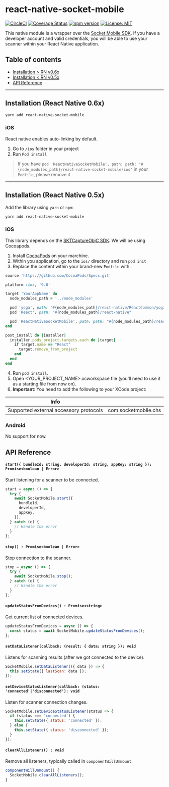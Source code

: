 # react-native-socket-mobile

[![CircleCI](https://circleci.com/gh/Traede/react-native-socket-mobile.svg?style=shield)](https://circleci.com/gh/Traede/react-native-socket-mobile) [![Coverage Status](https://coveralls.io/repos/github/Traede/react-native-socket-mobile/badge.svg?branch=master)](https://coveralls.io/github/Traede/react-native-socket-mobile?branch=master)
[![npm version](https://badge.fury.io/js/react-native-socket-mobile.svg)](https://badge.fury.io/js/react-native-socket-mobile) [![License: MIT](https://img.shields.io/badge/License-MIT-yellow.svg)](https://opensource.org/licenses/MIT)

This native module is a wrapper over the [Socket Mobile SDK](https://www.socketmobile.com/developer/portal/welcome). If you have a developer account and valid credentials, you will be able to use your scanner within your React Native application.

## Table of contents
- [Installation > RN v0.6x](#installation-react-native-06x)
- [Installation < RN v0.5x](#installation-react-native-05x)
- [API Reference](#api-reference)

***

## Installation (React Native 0.6x)

```bash
yarn add react-native-socket-mobile
```

### iOS

React native enables auto-linking by default.

1. Go to `/ios` folder in your project
2. Run `Pod install`

> If you have 
`pod 'ReactNativeSocketMobile', path: path: "#{node_modules_path}/react-native-socket-mobile/ios"` 
> in your `Podfile`, please remove it

***

## Installation (React Native 0.5x)

Add the library using `yarn` or `npm`:

```bash
yarn add react-native-socket-mobile
```

### iOS

This library depends on the [SKTCaptureObjC SDK](https://github.com/SocketMobile/cocoapods-capture-obj-c). We will be using Cocoapods.

1. Install [CocoaPods](https://cocoapods.org/) on your marchine.
2. Within you application, go to the `ios/` directory and run `pod init`
3. Replace the content within your brand-new `Podfile` with:

```ruby
source 'https://github.com/CocoaPods/Specs.git'

platform :ios, '9.0'

target 'YourAppName' do
  node_modules_path = '../node_modules'

  pod 'yoga', path: "#{node_modules_path}/react-native/ReactCommon/yoga/yoga.podspec"
  pod 'React', path: "#{node_modules_path}/react-native"

  pod 'ReactNativeSocketMobile', path: path: "#{node_modules_path}/react-native-socket-mobile/ios"
end

post_install do |installer|
  installer.pods_project.targets.each do |target|
    if target.name == "React"
      target.remove_from_project
    end
  end
end
```
4. Run `pod install`.
5. Open <YOUR_PROJECT_NAME>.xcworkspace file (you'll need to use it as a starting file from now on).
6. **Important**: You need to add the following to your XCode project:

| Info        |            |
| ------------- |:-------------:|
| Supported external accessory protocols      | com.socketmobile.chs |

### Android

No support for now.

## API Reference

#### `start({ bundleId: string, developerId: string, appKey: string }): Promise<boolean | Error>`
Start listening for a scanner to be connected.
```js
start = async () => {
  try {
    await SocketMobile.start({
      bundleId,
      developerId,
      appKey,
    });
  } catch (e) {
    // Handle the error
  }
};
```

#### `stop() : Promise<boolean | Error>`
Stop connection to the scanner.
```js
stop = async () => {
  try {
    await SocketMobile.stop();
  } catch (e) {
    // Handle the error
  }
};
```

#### `updateStatusFromDevices() : Promise<string>`
Get current list of connected devices.
```js
updateStatusFromDevices = async () => {
  const status = await SocketMobile.updateStatusFromDevices();
};
```
  
#### `setDataListener(callback: (result: { data: string }): void`
Listens for scanning results (after we got connected to the device).
```js
SocketMobile.setDataListener(({ data }) => {
  this.setState({ lastScan: data });
});
```

#### `setDeviceStatusListener(callback: (status: 'connected'|'disconnected'): void`
Listen for scanner connection changes.
```js
SocketMobile.setDeviceStatusListener(status => {
  if (status === 'connected') {
    this.setState({ status: 'connected' });
  } else {
    this.setState({ status: 'disconnected' });
  }
});
```

#### `clearAllListeners() : void`
Remove all listeners, typically called in `componentWillUmmount`.
```js
componentWillUnmount() {
  SocketMobile.clearAllListeners();
}
```
